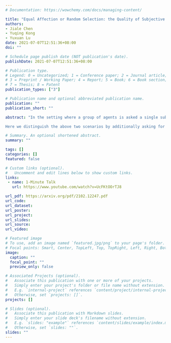 ```yaml
---
# Documentation: https://wowchemy.com/docs/managing-content/

title: "Equal Affection or Random Selection: the Quality of Subjective Feedback from a Group Perspective"
authors:
- Jiale Chen
- Yuqing Kong
- Yuxuan Lu
date: 2021-07-07T12:51:36+08:00
doi: ""

# Schedule page publish date (NOT publication's date).
publishDate: 2021-07-07T12:51:36+08:00

# Publication type.
# Legend: 0 = Uncategorized; 1 = Conference paper; 2 = Journal article;
# 3 = Preprint / Working Paper; 4 = Report; 5 = Book; 6 = Book section;
# 7 = Thesis; 8 = Patent
publication_types: ["3"]

# Publication name and optional abbreviated publication name.
publication: ""
publication_short: ""

abstract: "In the setting where a group of agents is asked a single subjective multi-choice question (e.g. which one do you prefer? cat or dog?), we are interested in evaluating the quality of the collected feedback. However, the collected statistics are not sufficient to reflect how informative the feedback is since fully informative feedback (equal affection of the choices) and fully uninformative feedback (random selection) have the same uniform statistics.

Here we distinguish the above two scenarios by additionally asking for respondents' predictions about others' choices. We assume that informative respondents' predictions strongly depend on their own choices while uninformative respondents' do not. With this assumption, we propose a new definition for uninformative feedback and correspondingly design a family of evaluation metrics, called f-variety, for group-level feedback which can 1) distinguish informative feedback and uninformative feedback (separation) even if their statistics are both uniform and 2) decrease as the ratio of uninformative respondents increases (monotonicity). We validate our approach both theoretically and numerically. Moreover, we conduct two real-world case studies about 1) comparisons about athletes and 2) comparisons about stand-up comedians to show the superiority of our approach."

# Summary. An optional shortened abstract.
summary: ""

tags: []
categories: []
featured: false

# Custom links (optional).
#   Uncomment and edit lines below to show custom links.
links:
 - name: 1-Minute Talk
   url: https://www.youtube.com/watch?v=UcFKtOOrTJ8

url_pdf: https://arxiv.org/pdf/2102.12247.pdf
url_code:
url_dataset:
url_poster:
url_project:
url_slides:
url_source:
url_video: 

# Featured image
# To use, add an image named `featured.jpg/png` to your page's folder. 
# Focal points: Smart, Center, TopLeft, Top, TopRight, Left, Right, BottomLeft, Bottom, BottomRight.
image:
  caption: ""
  focal_point: ""
  preview_only: false

# Associated Projects (optional).
#   Associate this publication with one or more of your projects.
#   Simply enter your project's folder or file name without extension.
#   E.g. `internal-project` references `content/project/internal-project/index.md`.
#   Otherwise, set `projects: []`.
projects: []

# Slides (optional).
#   Associate this publication with Markdown slides.
#   Simply enter your slide deck's filename without extension.
#   E.g. `slides: "example"` references `content/slides/example/index.md`.
#   Otherwise, set `slides: ""`.
slides: ""
---
```

